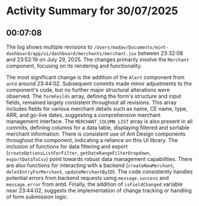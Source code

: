 # Activity Summary for 30/07/2025

## 00:07:08
The log shows multiple revisions to `/Users/madav/Documents/mint-dashboard/app/ui/dashboard/merchants/merchant.jsx` between 23:32:08 and 23:52:19 on July 29, 2025.  The changes primarily involve the `Merchant` component, focusing on its rendering and functionality.

The most significant change is the addition of the `Alert` component from `antd`  around 23:44:02.  Subsequent commits made minor adjustments to the component's code, but no further major structural alterations were observed.  The `formFeilds` array, defining the form's structure and input fields, remained largely consistent throughout all revisions.  This array includes fields for various merchant details such as name, CE name, type, ARR, and go-live dates, suggesting a comprehensive merchant management interface.  The `MERCHANT_COLUMN_LIST` array is also present in all commits, defining columns for a data table, displaying filtered and sortable merchant information.  There is consistent use of Ant Design components throughout the component, indicating a reliance on this UI library.  The inclusion of functions for data filtering and export (`createOptionsListForFilter`, `getDateRangeFilterDropdown`, `exportDataToCsv`) point towards robust data management capabilities.  There are also functions for interacting with a backend (`createNewMerchant`, `deletEntryForMerchant`, `updateMerchantByID`).  The code consistently handles potential errors from backend requests using `message.success` and `message.error` from antd.  Finally, the addition of `isFieldChanged` variable near 23:44:02, suggests the implementation of change tracking or handling of form submission logic.
